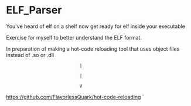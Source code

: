 # ELF_Parser
You've heard of elf on a shelf now get ready for elf inside your executable

Exercise for myself to better understand the ELF format.

In preparation of making a hot-code reloading tool that uses object files instead of .so or .dll

                                |

                                |

                                V

https://github.com/FlavorlessQuark/hot-code-reloading
`
